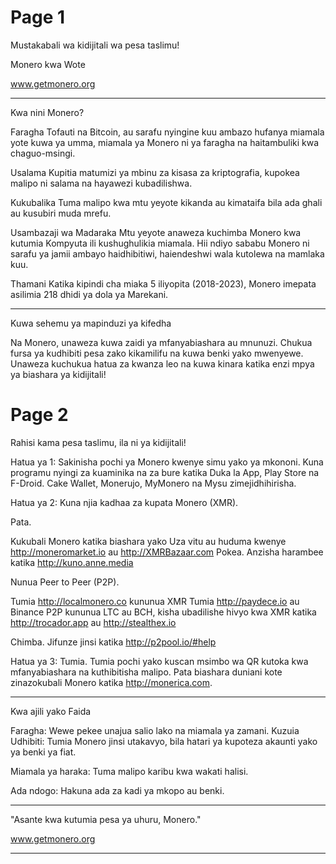 # Page 1

Mustakabali wa kidijitali wa pesa taslimu!

Monero kwa Wote

www.getmonero.org

---

Kwa nini Monero?

Faragha
Tofauti na Bitcoin, au sarafu nyingine kuu ambazo hufanya miamala yote kuwa ya umma, miamala ya Monero ni ya faragha na haitambuliki kwa chaguo-msingi.

Usalama
Kupitia matumizi ya mbinu za kisasa za kriptografia, kupokea malipo ni salama na hayawezi kubadilishwa.

Kukubalika
Tuma malipo kwa mtu yeyote kikanda au kimataifa bila ada ghali au kusubiri muda mrefu.

Usambazaji wa Madaraka
Mtu yeyote anaweza kuchimba Monero kwa kutumia Kompyuta ili kushughulikia miamala. Hii ndiyo sababu Monero ni sarafu ya jamii ambayo haidhibitiwi, haiendeshwi wala kutolewa na mamlaka kuu.

Thamani
Katika kipindi cha miaka 5 iliyopita (2018-2023), Monero imepata asilimia 218 dhidi ya dola ya Marekani.

---

Kuwa sehemu ya mapinduzi ya kifedha

Na Monero, unaweza kuwa zaidi ya mfanyabiashara au mnunuzi. Chukua fursa ya kudhibiti pesa zako kikamilifu na kuwa benki yako mwenyewe. Unaweza kuchukua hatua za kwanza leo na kuwa kinara katika enzi mpya ya biashara ya kidijitali!

# Page 2

Rahisi kama pesa taslimu, ila ni ya kidijitali!

Hatua ya 1:
Sakinisha pochi ya Monero kwenye simu yako ya mkononi. Kuna programu nyingi za kuaminika na za bure katika Duka la App, Play Store na F-Droid. Cake Wallet, Monerujo, MyMonero na Mysu zimejidhihirisha.

Hatua ya 2:
Kuna njia kadhaa za kupata Monero (XMR).

Pata.

Kukubali Monero katika biashara yako
Uza vitu au huduma kwenye http://moneromarket.io au http://XMRBazaar.com
Pokea. Anzisha harambee katika http://kuno.anne.media

Nunua Peer to Peer (P2P).

Tumia http://localmonero.co kununua XMR
Tumia http://paydece.io au Binance P2P kununua LTC au BCH, kisha ubadilishe hivyo kwa XMR katika http://trocador.app au http://stealthex.io

Chimba. Jifunze jinsi katika http://p2pool.io/#help

Hatua ya 3:
Tumia. Tumia pochi yako kuscan msimbo wa QR kutoka kwa mfanyabiashara na kuthibitisha malipo. Pata biashara duniani kote zinazokubali Monero katika http://monerica.com.

---

Kwa ajili yako
Faida

Faragha: Wewe pekee unajua salio lako na miamala ya zamani.
Kuzuia Udhibiti: Tumia Monero jinsi utakavyo, bila hatari ya kupoteza akaunti yako ya benki ya fiat.

Miamala ya haraka: Tuma malipo karibu kwa wakati halisi.

Ada ndogo: Hakuna ada za kadi ya mkopo au benki.

---

"Asante kwa kutumia pesa ya uhuru, Monero."

www.getmonero.org

---

